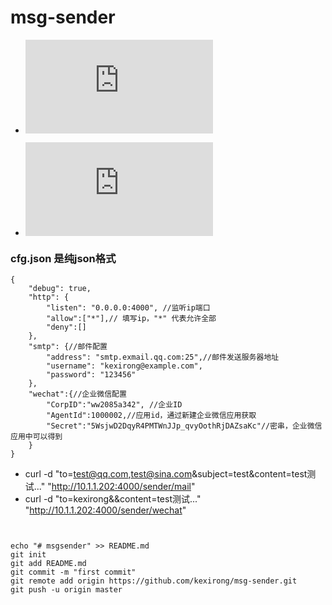 # msg-sender

- ![邮件API](https://github.com/kexirong/msg-sender/blob/master/email/README.md)

- ![企业微信API](https://github.com/kexirong/msg-sender/blob/master/wechat/README.md)

### cfg.json 是纯json格式


```
{
    "debug": true,
    "http": {
        "listen": "0.0.0.0:4000", //监听ip端口
        "allow":["*"],// 填写ip，"*" 代表允许全部
        "deny":[]
    },
    "smtp": {//邮件配置
        "address": "smtp.exmail.qq.com:25",//邮件发送服务器地址
        "username": "kexirong@example.com",
        "password": "123456"
    },
    "wechat":{//企业微信配置
        "CorpID":"ww2085a342", //企业ID
        "AgentId":1000002,//应用id，通过新建企业微信应用获取
        "Secret":"5WsjwD2DqyR4PMTWnJJp_qvyOothRjDAZsaKc"//密串，企业微信应用中可以得到
    }
}
```

- curl -d "to=test@qq.com,test@sina.com&subject=test&content=test测试..." "http://10.1.1.202:4000/sender/mail"
- curl -d "to=kexirong&&content=test测试..." "http://10.1.1.202:4000/sender/wechat"

```


echo "# msgsender" >> README.md
git init
git add README.md
git commit -m "first commit"
git remote add origin https://github.com/kexirong/msg-sender.git
git push -u origin master

```
